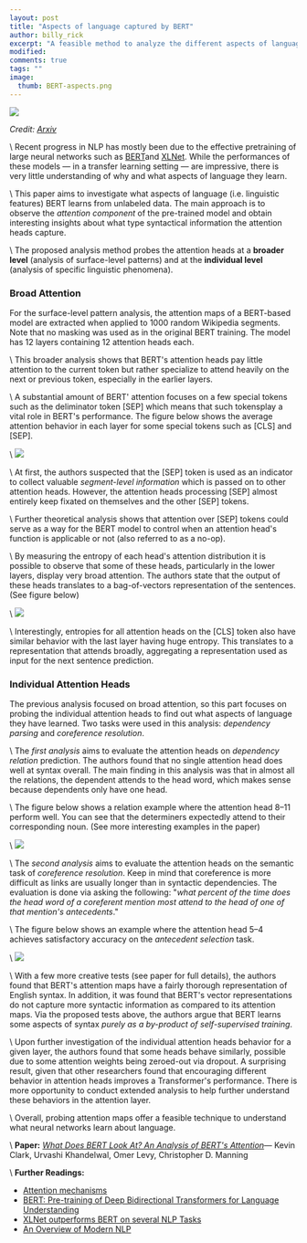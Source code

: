 ```yaml
---
layout: post
title: "Aspects of language captured by BERT"
author: billy_rick
excerpt: "A feasible method to analyze the different aspects of language captured by BERT’s attention."
modified:
comments: true
tags: ""
image:
  thumb: BERT-aspects.png
---
```



![](https://miro.medium.com/max/1010/1*9_KDein5yCKJeXbD7anWUw.png)

*Credit: [Arxiv](https://arxiv.org/pdf/1906.04341.pdf)*

\\
Recent progress in NLP has mostly been due to the effective pretraining of large neural networks such as [BERT](https://arxiv.org/pdf/1810.04805.pdf)and [XLNet](https://medium.com/dair-ai/xlnet-outperforms-bert-on-several-nlp-tasks-9ec867bb563b). While the performances of these models — in a transfer learning setting — are impressive, there is very little understanding of why and what aspects of language they learn.

\\
This paper aims to investigate what aspects of language (i.e. linguistic features) BERT learns from unlabeled data. The main approach is to observe the _attention component_ of the pre-trained model and obtain interesting insights about what type syntactical information the attention heads capture.

\\
The proposed analysis method probes the attention heads at a **broader level** (analysis of surface-level patterns) and at the **individual level** (analysis of specific linguistic phenomena).


### Broad Attention

For the surface-level pattern analysis, the attention maps of a BERT-based model are extracted when applied to 1000 random Wikipedia segments. Note that no masking was used as in the original BERT training. The model has 12 layers containing 12 attention heads each.

\\
This broader analysis shows that BERT&#39;s attention heads pay little attention to the current token but rather specialize to attend heavily on the next or previous token, especially in the earlier layers.

\\
A substantial amount of BERT&#39; attention focuses on a few special tokens such as the deliminator token [SEP] which means that such tokensplay a vital role in BERT&#39;s performance. The figure below shows the average attention behavior in each layer for some special tokens such as [CLS] and [SEP].

\\
![](https://miro.medium.com/max/677/0*Ms5w4Hg9ifNYootc.png)

\\
At first, the authors suspected that the [SEP] token is used as an indicator to collect valuable _segment-level information_ which is passed on to other attention heads. However, the attention heads processing [SEP] almost entirely keep fixated on themselves and the other [SEP] tokens.

\\
Further theoretical analysis shows that attention over [SEP] tokens could serve as a way for the BERT model to control when an attention head&#39;s function is applicable or not (also referred to as a no-op).

\\
By measuring the entropy of each head&#39;s attention distribution it is possible to observe that some of these heads, particularly in the lower layers, display very broad attention. The authors state that the output of these heads translates to a bag-of-vectors representation of the sentences. (See figure below)

\\
![](https://miro.medium.com/max/680/0*tgRIg4RC_-tny7GV.png)

\\
Interestingly, entropies for all attention heads on the [CLS] token also have similar behavior with the last layer having huge entropy. This translates to a representation that attends broadly, aggregating a representation used as input for the next sentence prediction.


### Individual Attention Heads

The previous analysis focused on broad attention, so this part focuses on probing the individual attention heads to find out what aspects of language they have learned. Two tasks were used in this analysis: _dependency parsing_ and _coreference resolution_.

\\
The _first analysis_ aims to evaluate the attention heads on _dependency relation_ prediction. The authors found that no single attention head does well at syntax overall. The main finding in this analysis was that in almost all the relations, the dependent attends to the head word, which makes sense because dependents only have one head.

\\
The figure below shows a relation example where the attention head 8–11 perform well. You can see that the determiners expectedly attend to their corresponding noun. (See more interesting examples in the paper)

\\
![](https://miro.medium.com/max/487/0*gYioAXW5t5wRd9zP.png)

\\
The _second analysis_ aims to evaluate the attention heads on the semantic task of _coreference resolution_. Keep in mind that coreference is more difficult as links are usually longer than in syntactic dependencies. The evaluation is done via asking the following: &quot;_what percent of the time does the head word of a coreferent mention most attend to the head of one of that mention&#39;s antecedents_.&quot;

\\
The figure below shows an example where the attention head 5–4 achieves satisfactory accuracy on the _antecedent selection_ task.

\\
![](https://miro.medium.com/max/490/0*ep_9jVQMEbmi2Gkp.png)

\\
With a few more creative tests (see paper for full details), the authors found that BERT&#39;s attention maps have a fairly thorough representation of English syntax. In addition, it was found that BERT&#39;s vector representations do not capture more syntactic information as compared to its attention maps. Via the proposed tests above, the authors argue that BERT learns some aspects of syntax _purely as a by-product of self-supervised training_.

\\
Upon further investigation of the individual attention heads behavior for a given layer, the authors found that some heads behave similarly, possible due to some attention weights being zeroed-out via dropout. A surprising result, given that other researchers found that encouraging different behavior in attention heads improves a Transformer&#39;s performance. There is more opportunity to conduct extended analysis to help further understand these behaviors in the attention layer.

\\
Overall, probing attention maps offer a feasible technique to understand what neural networks learn about language.

\\
**Paper:** [_What Does BERT Look At? An Analysis of BERT&#39;s Attention_](https://arxiv.org/abs/1906.04341v1)— Kevin Clark, Urvashi Khandelwal, Omer Levy, Christopher D. Manning

\\
**Further Readings:**
- [Attention mechanisms](https://lilianweng.github.io/lil-log/2018/06/24/attention-attention.html)
- [BERT: Pre-training of Deep Bidirectional Transformers for Language Understanding](https://arxiv.org/pdf/1810.04805.pdf)
- [XLNet outperforms BERT on several NLP Tasks](https://medium.com/dair-ai/xlnet-outperforms-bert-on-several-nlp-tasks-9ec867bb563b)
- [An Overview of Modern NLP](https://medium.com/dair-ai/deep-learning-for-nlp-an-overview-of-recent-trends-d0d8f40a776d)
